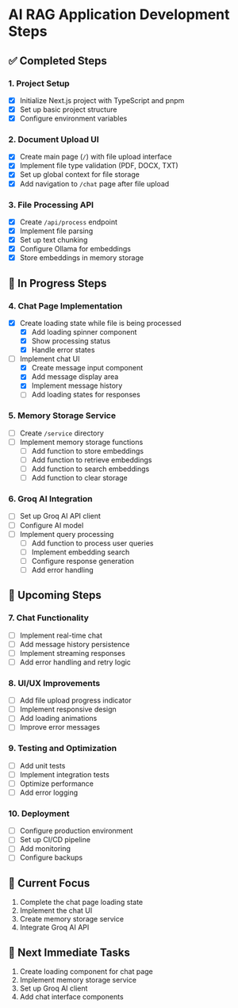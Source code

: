 # AI RAG Application Development Steps

## ✅ Completed Steps

### 1. Project Setup
- [x] Initialize Next.js project with TypeScript and pnpm
- [x] Set up basic project structure
- [x] Configure environment variables

### 2. Document Upload UI
- [x] Create main page (`/`) with file upload interface
- [x] Implement file type validation (PDF, DOCX, TXT)
- [x] Set up global context for file storage
- [x] Add navigation to `/chat` page after file upload

### 3. File Processing API
- [x] Create `/api/process` endpoint
- [x] Implement file parsing
- [x] Set up text chunking
- [x] Configure Ollama for embeddings
- [x] Store embeddings in memory storage

## 🚧 In Progress Steps

### 4. Chat Page Implementation
- [x] Create loading state while file is being processed
  - [x] Add loading spinner component
  - [x] Show processing status
  - [x] Handle error states
- [ ] Implement chat UI
  - [x] Create message input component
  - [x] Add message display area
  - [x] Implement message history
  - [ ] Add loading states for responses

### 5. Memory Storage Service
- [ ] Create `/service` directory
- [ ] Implement memory storage functions
  - [ ] Add function to store embeddings
  - [ ] Add function to retrieve embeddings
  - [ ] Add function to search embeddings
  - [ ] Add function to clear storage

### 6. Groq AI Integration
- [ ] Set up Groq AI API client
- [ ] Configure AI model
- [ ] Implement query processing
  - [ ] Add function to process user queries
  - [ ] Implement embedding search
  - [ ] Configure response generation
  - [ ] Add error handling

## 📝 Upcoming Steps

### 7. Chat Functionality
- [ ] Implement real-time chat
- [ ] Add message history persistence
- [ ] Implement streaming responses
- [ ] Add error handling and retry logic

### 8. UI/UX Improvements
- [ ] Add file upload progress indicator
- [ ] Implement responsive design
- [ ] Add loading animations
- [ ] Improve error messages

### 9. Testing and Optimization
- [ ] Add unit tests
- [ ] Implement integration tests
- [ ] Optimize performance
- [ ] Add error logging

### 10. Deployment
- [ ] Configure production environment
- [ ] Set up CI/CD pipeline
- [ ] Add monitoring
- [ ] Configure backups

## 🔄 Current Focus
1. Complete the chat page loading state
2. Implement the chat UI
3. Create memory storage service
4. Integrate Groq AI API

## 📌 Next Immediate Tasks
1. Create loading component for chat page
2. Implement memory storage service
3. Set up Groq AI client
4. Add chat interface components
